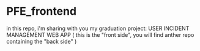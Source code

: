 # PFE_frontend
in this repo, i'm sharing with you my graduation project: USER INCIDENT MANAGEMENT WEB APP ( this is the "front side", you will find anther repo containing the "back side" ) 

